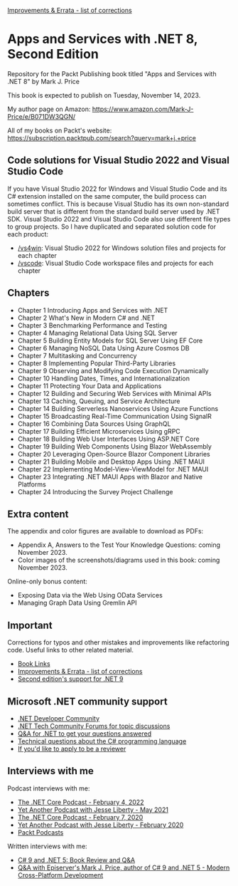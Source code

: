[Improvements & Errata - list of corrections](docs/errata)

# Apps and Services with .NET 8, Second Edition

Repository for the Packt Publishing book titled "Apps and Services with .NET 8" by Mark J. Price

This book is expected to publish on Tuesday, November 14, 2023.

My author page on Amazon: https://www.amazon.com/Mark-J-Price/e/B071DW3QGN/ 

All of my books on Packt's website: https://subscription.packtpub.com/search?query=mark+j.+price

## Code solutions for Visual Studio 2022 and Visual Studio Code

If you have Visual Studio 2022 for Windows and Visual Studio Code and its C# extension installed on the same computer, the build process can sometimes conflict. This is because Visual Studio has its own non-standard build server that is different from the standard build server used by .NET SDK. Visual Studio 2022 and Visual Studio Code also use different file types to group projects. So I have duplicated and separated solution code for each product:

- [/vs4win](/vs4win): Visual Studio 2022 for Windows solution files and projects for each chapter
- [/vscode](/vscode): Visual Studio Code workspace files and projects for each chapter

## Chapters
- Chapter 1 Introducing Apps and Services with .NET
- Chapter 2 What's New in Modern C# and .NET
- Chapter 3 Benchmarking Performance and Testing
- Chapter 4 Managing Relational Data Using SQL Server
- Chapter 5 Building Entity Models for SQL Server Using EF Core
- Chapter 6 Managing NoSQL Data Using Azure Cosmos DB
- Chapter 7 Multitasking and Concurrency
- Chapter 8 Implementing Popular Third-Party Libraries
- Chapter 9 Observing and Modifying Code Execution Dynamically
- Chapter 10 Handling Dates, Times, and Internationalization
- Chapter 11 Protecting Your Data and Applications
- Chapter 12 Building and Securing Web Services with Minimal APIs
- Chapter 13 Caching, Queuing, and Service Architecture
- Chapter 14 Building Serverless Nanoservices Using Azure Functions
- Chapter 15 Broadcasting Real-Time Communication Using SignalR
- Chapter 16 Combining Data Sources Using GraphQL
- Chapter 17 Building Efficient Microservices Using gRPC
- Chapter 18 Building Web User Interfaces Using ASP.NET Core
- Chapter 19 Building Web Components Using Blazor WebAssembly
- Chapter 20 Leveraging Open-Source Blazor Component Libraries
- Chapter 21 Building Mobile and Desktop Apps Using .NET MAUI
- Chapter 22 Implementing Model-View-ViewModel for .NET MAUI
- Chapter 23 Integrating .NET MAUI Apps with Blazor and Native Platforms
- Chapter 24 Introducing the Survey Project Challenge

## Extra content

The appendix and color figures are available to download as PDFs:

- Appendix A, Answers to the Test Your Knowledge Questions: coming November 2023.
- Color images of the screenshots/diagrams used in this book: coming November 2023.

Online-only bonus content:

- Exposing Data via the Web Using OData Services
- Managing Graph Data Using Gremlin API

## Important
Corrections for typos and other mistakes and improvements like refactoring code. Useful links to other related material. 
- [Book Links](docs/book-links.md)
- [Improvements & Errata - list of corrections](docs/errata)
- [Second edition's support for .NET 9](docs/dotnet9.md)

## Microsoft .NET community support
- [.NET Developer Community](https://dotnet.microsoft.com/platform/community)
- [.NET Tech Community Forums for topic discussions](https://techcommunity.microsoft.com/t5/net/ct-p/dotnet)
- [Q&A for .NET to get your questions answered](https://docs.microsoft.com/en-us/answers/products/dotnet)
- [Technical questions about the C# programming language](https://docs.microsoft.com/en-us/answers/topics/dotnet-csharp.html)
- [If you'd like to apply to be a reviewer](https://authors.packtpub.com/reviewers/)

## Interviews with me
Podcast interviews with me:
- [The .NET Core Podcast - February 4, 2022](https://dotnetcore.show/episode-91-c-sharp-10-and-dotnet-6-with-mark-j-price/)
- [Yet Another Podcast with Jesse Liberty - May 2021](http://jesseliberty.com/2021/05/16/mark-price-on-c9-and-net-6/)
- [The .NET Core Podcast - February 7, 2020](https://dotnetcore.show/episode-44-learning-net-core-with-mark-j-price/)
- [Yet Another Podcast with Jesse Liberty - February 2020](http://jesseliberty.com/2020/02/23/mark-price-c-net-core/)
- [Packt Podcasts](https://soundcloud.com/packt-podcasts/csharp-8-dotnet-core-3-the-evolution-of-the-microsoft-ecosystem)

Written interviews with me:
- [C# 9 and .NET 5: Book Review and Q&A](https://www.infoq.com/articles/book-interview-mark-price/?itm_source=infoq&itm_campaign=user_page&itm_medium=link)
- [Q&A with Episerver's Mark J. Price, author of C# 9 and .NET 5 - Modern Cross-Platform Development](https://www.episerver.com/articles/q-and-a-with-mark-price)
